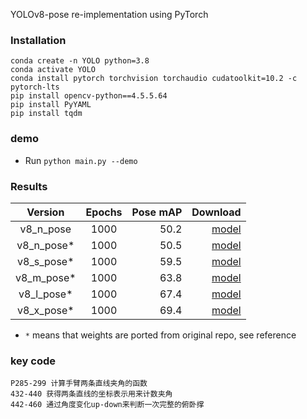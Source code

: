 YOLOv8-pose re-implementation using PyTorch

### Installation

```
conda create -n YOLO python=3.8
conda activate YOLO
conda install pytorch torchvision torchaudio cudatoolkit=10.2 -c pytorch-lts
pip install opencv-python==4.5.5.64
pip install PyYAML
pip install tqdm
```


### demo

* Run `python main.py --demo` 

### Results

|  Version   | Epochs | Pose mAP |                                                                                       Download |
|:----------:|:------:|---------:|-----------------------------------------------------------------------------------------------:|
| v8_n_pose  |  1000  |     50.2 |                                                                     [model](./weights/best.pt) |
| v8_n_pose* |  1000  |     50.5 | [model](https://github.com/jahongir7174/YOLOv8-pt/releases/download/v0.0.1-alpha/v8_n_pose.pt) |
| v8_s_pose* |  1000  |     59.5 | [model](https://github.com/jahongir7174/YOLOv8-pt/releases/download/v0.0.1-alpha/v8_s_pose.pt) |
| v8_m_pose* |  1000  |     63.8 | [model](https://github.com/jahongir7174/YOLOv8-pt/releases/download/v0.0.1-alpha/v8_m_pose.pt) |
| v8_l_pose* |  1000  |     67.4 | [model](https://github.com/jahongir7174/YOLOv8-pt/releases/download/v0.0.1-alpha/v8_l_pose.pt) |
| v8_x_pose* |  1000  |     69.4 | [model](https://github.com/jahongir7174/YOLOv8-pt/releases/download/v0.0.1-alpha/v8_x_pose.pt) |

* `*` means that weights are ported from original repo, see reference




### key code
```
P285-299 计算手臂两条直线夹角的函数
432-440 获得两条直线的坐标表示用来计数夹角
442-460 通过角度变化up-down来判断一次完整的俯卧撑

```
